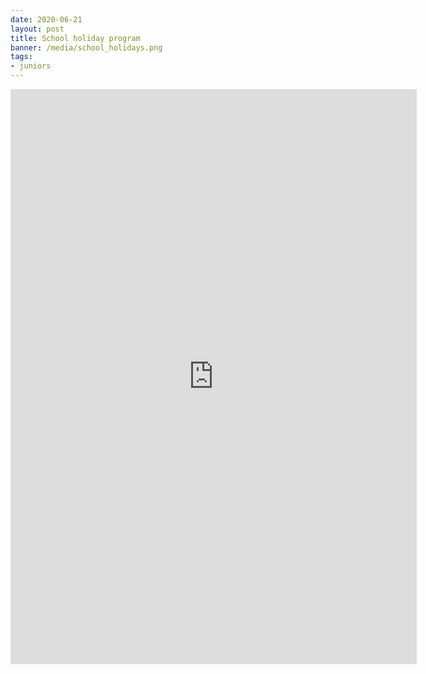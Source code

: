 ```yaml
---
date: 2020-06-21
layout: post
title: School holiday program
banner: /media/school_holidays.png
tags:
- juniors
---
```


<div>
<iframe src="https://docs.google.com/gview?url=http://hprtc.org.au/media/Holiday_Program_Flyer.pdf&embedded=true" style="width:650px; height:920px;" frameborder="0"></iframe>
</div>
